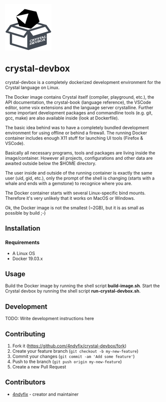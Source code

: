 
<img src="public/images/crystal-devbox.png" width="150" height="150" />

# crystal-devbox

crystal-devbox is a completely dockerized development environment for the Crystal language
on Linux.

The Docker image contains Crystal itself (compiler, playground, etc.),
the API documentation, the crystal-book (language reference), the VSCode editor,
some vsix extensions and the language server crystalline.
Further some important development packages and commandline tools (e.g. git, gcc, make)
are also available inside (look at Dockerfile).  

The basic idea behind was to have a completely bundled development environment
for using offline or behind a firewall. 
The running Docker container includes enough X11 stuff for launching UI tools (Firefox & VSCode).

Basically all necessary programs, tools and packages are living inside the image/container.
However all projects, configurations and other data are awaited outside below the $HOME
directory. 

The user inside and outside of the running container is exactly the same user (uid, gid, etc.),
only the prompt of the shell is changing (starts with a whale and ends with a gemstone) to recognice where you are.

The Docker container starts with several Linux-specific bind mounts. Therefore it's very unlikely that it works on MacOS or Windows.

Ok, the Docker image is not the smallest (~2GB), but it is as small as possible by build ;-)


## Installation


### Requirements

* A Linux OS
* Docker 19.03.x


## Usage

Build the Docker image by running the shell script **build-image.sh**.
Start the Crystal devbox by running the shell script **run-crystal-devbox.sh**. 

## Development

TODO: Write development instructions here

## Contributing

1. Fork it (<https://github.com/4ndyfix/crystal-devbox/fork>)
2. Create your feature branch (`git checkout -b my-new-feature`)
3. Commit your changes (`git commit -am 'Add some feature'`)
4. Push to the branch (`git push origin my-new-feature`)
5. Create a new Pull Request

## Contributors

- [4ndyfix](https://github.com/4ndyfix) - creator and maintainer
